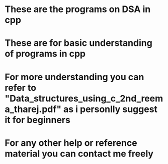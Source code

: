 # These are the programs on DSA in cpp
# These are for basic understanding of programs in cpp
# For more understanding you can refer to "Data_structures_using_c_2nd_reema_tharej.pdf" as i personlly suggest it for beginners
# For any other help or reference material you can contact me freely 